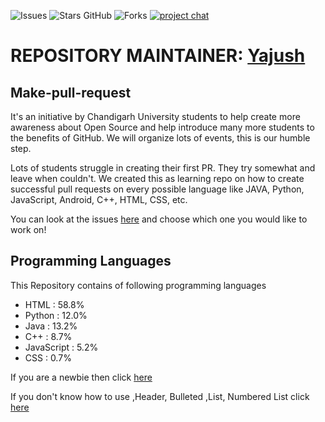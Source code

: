 ![Issues](https://img.shields.io/github/issues/Wannabegeeks/GithubBeginners)
![Stars GitHub](https://img.shields.io/github/stars/Wannabegeeks/GithubBeginners)
![Forks](https://img.shields.io/github/forks/Wannabegeeks/GithubBeginners)
[![project chat](https://img.shields.io/badge/Discord-join--chat-brightgreen)](https://discord.gg/tvkwnZy2cV)

# REPOSITORY MAINTAINER: [Yajush](https://github.com/notsoocool)

## Make-pull-request
It's an initiative by Chandigarh University students to help create more awareness about Open Source and help introduce many more students to the benefits of GitHub. We will organize lots of events, this is our humble step.

Lots of students struggle in creating their first PR. They try somewhat and leave when couldn't. We created this as learning repo on how to create successful pull requests on every possible language like JAVA, Python, JavaScript, Android, C++, HTML, CSS, etc.

You can look at the issues [here](https://github.com/Wannabegeeks/GithubBeginners/issues) and choose which one you would like to work on! 

## Programming Languages 
This Repository contains of following programming languages
  -  HTML : 58.8%
  -  Python : 12.0%
  -  Java : 13.2% 
  -  C++ : 8.7%
  - JavaScript : 5.2% 
  - CSS : 0.7%

If you are a newbie then click [here](https://github.com/Wannabegeeks/GithubBeginners/tree/main/FirstTimers)

If you don't know how to use ,Header, Bulleted ,List, Numbered List click [here](https://github.com/Wannabegeeks/GithubBeginners/tree/gh-pages)
